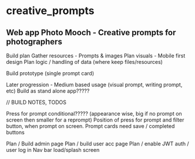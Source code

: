 # creative_prompts

## Web app Photo Mooch - Creative prompts for photographers

Build plan
Gather resources - Prompts & images
Plan visuals - Mobile first design
Plan logic / handling of data (where keep files/resources)

Build prototype (single prompt card)

Later progression - Medium based usage (visual prompt, writing prompt, etc)
Build as stand alone app?????

// BUILD NOTES, TODOS

Press for prompt conditional????? (appearance wise, big if no prompt on screen then smaller for a reprompt)
Position of press for prompt and filter button, when prompt on screen.
Prompt cards need save / completed buttons

Plan / Build admin page
Plan / build user acc page
Plan / enable JWT auth / user log in
Nav bar
load/splash screen
